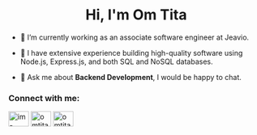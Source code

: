 
<h1 align="center">Hi, I'm Om Tita</h1>

- 🔭 I’m currently working as an associate software engineer at Jeavio.

- 🌱 I have extensive experience building high-quality software using Node.js, Express.js, and both SQL and NoSQL databases.

- 💬 Ask me about **Backend Development**, I would be happy to chat. 

<h3 align="left">Connect with me:</h3>
<p align="left">
<a href="https://linkedin.com/in/im-om29" target="blank"><img align="center" src="https://raw.githubusercontent.com/rahuldkjain/github-profile-readme-generator/master/src/images/icons/Social/linked-in-alt.svg" alt="im-om29" height="30" width="40" /></a>
<a href="https://www.leetcode.com/omtita971" target="blank"><img align="center" src="https://raw.githubusercontent.com/rahuldkjain/github-profile-readme-generator/master/src/images/icons/Social/leet-code.svg" alt="omtita971" height="30" width="40" /></a>
<a href="https://auth.geeksforgeeks.org/user/omtita971/profile" target="blank"><img align="center" src="https://raw.githubusercontent.com/rahuldkjain/github-profile-readme-generator/master/src/images/icons/Social/geeks-for-geeks.svg" alt="omtita971/profile" height="30" width="40" /></a>
</p>
